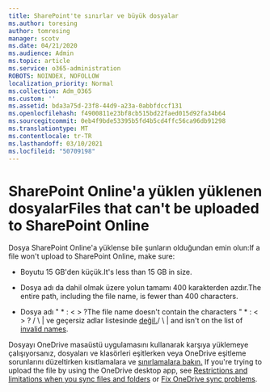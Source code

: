 ```yaml
---
title: SharePoint'te sınırlar ve büyük dosyalar
ms.author: toresing
author: tomresing
manager: scotv
ms.date: 04/21/2020
ms.audience: Admin
ms.topic: article
ms.service: o365-administration
ROBOTS: NOINDEX, NOFOLLOW
localization_priority: Normal
ms.collection: Adm_O365
ms.custom: ''
ms.assetid: bda3a75d-23f8-44d9-a23a-0abbfdccf131
ms.openlocfilehash: f4900811e23bf8cb515bd22faed015d92fa34b64
ms.sourcegitcommit: 0eb4f9bde53395b5fd4b5cd4ffc56ca96db91298
ms.translationtype: MT
ms.contentlocale: tr-TR
ms.lasthandoff: 03/10/2021
ms.locfileid: "50709198"
---
```

# <a name="files-that-cant-be-uploaded-to-sharepoint-online"></a><span data-ttu-id="dfaf1-102">SharePoint Online'a yüklen yüklenen dosyalar</span><span class="sxs-lookup"><span data-stu-id="dfaf1-102">Files that can't be uploaded to SharePoint Online</span></span>

<span data-ttu-id="dfaf1-103">Dosya SharePoint Online'a yüklense bile şunların olduğundan emin olun:</span><span class="sxs-lookup"><span data-stu-id="dfaf1-103">If a file won't upload to SharePoint Online, make sure:</span></span>
  
- <span data-ttu-id="dfaf1-104">Boyutu 15 GB'den küçük.</span><span class="sxs-lookup"><span data-stu-id="dfaf1-104">It's less than 15 GB in size.</span></span>
    
- <span data-ttu-id="dfaf1-105">Dosya adı da dahil olmak üzere yolun tamamı 400 karakterden azdır.</span><span class="sxs-lookup"><span data-stu-id="dfaf1-105">The entire path, including the file name, is fewer than 400 characters.</span></span>
    
- <span data-ttu-id="dfaf1-106">Dosya adı " \* : \< \> ?</span><span class="sxs-lookup"><span data-stu-id="dfaf1-106">The file name doesn't contain the characters " \* : \< \> ?</span></span> <span data-ttu-id="dfaf1-107">/ \ | ve geçersiz adlar listesinde [değil.](https://go.microsoft.com/fwlink/?linkid=866430)</span><span class="sxs-lookup"><span data-stu-id="dfaf1-107">/ \ | and isn't on the list of [invalid names](https://go.microsoft.com/fwlink/?linkid=866430).</span></span>
    
<span data-ttu-id="dfaf1-108">Dosyayı OneDrive masaüstü uygulamasını kullanarak karşıya yüklemeye çalışıyorsanız, dosyaları ve klasörleri eşitlerken veya OneDrive eşitleme sorunlarını düzeltirken kısıtlamalara ve [sınırlamalara bakın.](https://go.microsoft.com/fwlink/?linkid=866431) [](https://go.microsoft.com/fwlink/p/?LinkID=717734)</span><span class="sxs-lookup"><span data-stu-id="dfaf1-108">If you're trying to upload the file by using the OneDrive desktop app, see [Restrictions and limitations when you sync files and folders](https://go.microsoft.com/fwlink/p/?LinkID=717734) or [Fix OneDrive sync problems](https://go.microsoft.com/fwlink/?linkid=866431).</span></span>
  


